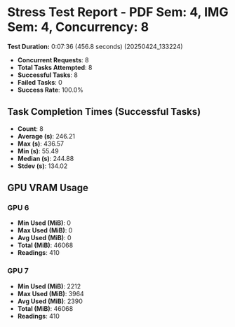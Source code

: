 # Stress Test Report - PDF Sem: 4, IMG Sem: 4, Concurrency: 8

**Test Duration:** 0:07:36 (456.8 seconds) (20250424_133224)

- **Concurrent Requests**: 8
- **Total Tasks Attempted**: 8
- **Successful Tasks**: 8
- **Failed Tasks**: 0
- **Success Rate**: 100.0%

## Task Completion Times (Successful Tasks)

- **Count**: 8
- **Average (s)**: 246.21
- **Max (s)**: 436.57
- **Min (s)**: 55.49
- **Median (s)**: 244.88
- **Stdev (s)**: 134.02

## GPU VRAM Usage

### GPU 6

- **Min Used (MiB)**: 0
- **Max Used (MiB)**: 0
- **Avg Used (MiB)**: 0
- **Total (MiB)**: 46068
- **Readings**: 410

### GPU 7

- **Min Used (MiB)**: 2212
- **Max Used (MiB)**: 3964
- **Avg Used (MiB)**: 2390
- **Total (MiB)**: 46068
- **Readings**: 410


